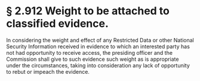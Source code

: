 # § 2.912   Weight to be attached to classified evidence.

In considering the weight and effect of any Restricted Data or other National Security Information received in evidence to which an interested party has not had opportunity to receive access, the presiding officer and the Commission shall give to such evidence such weight as is appropriate under the circumstances, taking into consideration any lack of opportunity to rebut or impeach the evidence.





